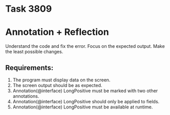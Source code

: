 # Task 3809
# Annotation + Reflection

Understand the code and fix the error.
Focus on the expected output.
Make the least possible changes.


## Requirements:
1. The program must display data on the screen.
2. The screen output should be as expected.
3. Annotation(@interface) LongPositive must be marked with two other annotations.
4. Annotation(@interface) LongPositive should only be applied to fields.
5. Annotation(@interface) LongPositive must be available at runtime.
